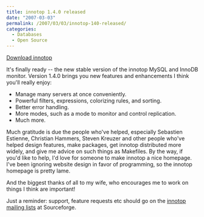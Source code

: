 ```yaml
---
title: innotop 1.4.0 released
date: "2007-03-03"
permalink: /2007/03/03/innotop-140-released/
categories:
  - Databases
  - Open Source
---
```

<p class="download">
  <a href="http://code.google.com/p/innotop">Download innotop</a>
</p>

It's finally ready -- the new stable version of the innotop MySQL and InnoDB monitor. Version 1.4.0 brings you new features and enhancements I think you'll really enjoy:

*   Manage many servers at once conveniently.
*   Powerful filters, expressions, colorizing rules, and sorting.
*   Better error handling.
*   More modes, such as a mode to monitor and control replication.
*   Much more.

Much gratitude is due the people who've helped, especially Sebastien Estienne, Christian Hammers, Steven Kreuzer and other people who've helped design features, make packages, get innotop distributed more widely, and give me advice on such things as Makefiles. By the way, if you'd like to help, I'd love for someone to make innotop a nice homepage. I've been ignoring website design in favor of programming, so the innotop homepage is pretty lame.

And the biggest thanks of all to my wife, who encourages me to work on things I think are important!

Just a reminder: support, feature requests etc should go on the [innotop mailing lists][1] at Sourceforge.

 [1]: http://code.google.com/p/innotop
